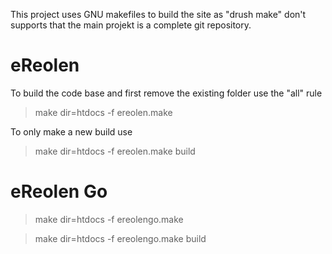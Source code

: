 This project uses GNU makefiles to build the site as "drush make" don't 
supports that the main projekt is a complete git repository.

# eReolen
To build the code base and first remove the existing folder use the "all" rule

> make dir=htdocs -f ereolen.make

To only make a new build use

> make dir=htdocs -f ereolen.make build

# eReolen Go

> make dir=htdocs -f ereolengo.make

> make dir=htdocs -f ereolengo.make build